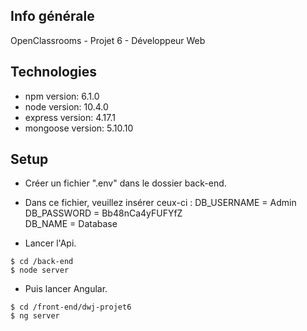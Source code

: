 ## Info générale

OpenClassrooms - Projet 6 - Développeur Web

## Technologies

- npm version: 6.1.0
- node version: 10.4.0
- express version: 4.17.1
- mongoose version: 5.10.10

## Setup

- Créer un fichier ".env" dans le dossier back-end.
- Dans ce fichier, veuillez insérer ceux-ci :
DB_USERNAME = Admin  
DB_PASSWORD = Bb48nCa4yFUFYfZ  
DB_NAME = Database  


- Lancer l'Api.

```
$ cd /back-end
$ node server
```

 - Puis lancer Angular.

```
$ cd /front-end/dwj-projet6
$ ng server
```
